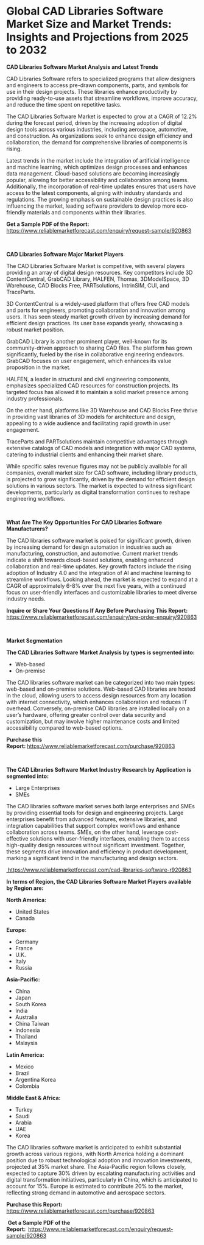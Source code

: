 <p><h1>Global CAD Libraries Software Market Size and Market Trends: Insights and Projections from 2025 to 2032</h1></p><p><strong>CAD Libraries Software Market Analysis and Latest Trends</strong></p>
<p><p>CAD Libraries Software refers to specialized programs that allow designers and engineers to access pre-drawn components, parts, and symbols for use in their design projects. These libraries enhance productivity by providing ready-to-use assets that streamline workflows, improve accuracy, and reduce the time spent on repetitive tasks. </p><p>The CAD Libraries Software Market is expected to grow at a CAGR of 12.2% during the forecast period, driven by the increasing adoption of digital design tools across various industries, including aerospace, automotive, and construction. As organizations seek to enhance design efficiency and collaboration, the demand for comprehensive libraries of components is rising. </p><p>Latest trends in the market include the integration of artificial intelligence and machine learning, which optimizes design processes and enhances data management. Cloud-based solutions are becoming increasingly popular, allowing for better accessibility and collaboration among teams. Additionally, the incorporation of real-time updates ensures that users have access to the latest components, aligning with industry standards and regulations. The growing emphasis on sustainable design practices is also influencing the market, leading software providers to develop more eco-friendly materials and components within their libraries.</p></p>
<p><strong>Get a Sample PDF of the Report:&nbsp;</strong> <a href="https://www.reliablemarketforecast.com/enquiry/request-sample/920863?utm_campaign=2472&utm_medium=2&utm_source=Github&utm_content=ia&utm_term=18042025&utm_id=cad-libraries-software">https://www.reliablemarketforecast.com/enquiry/request-sample/920863</a></p>
<p>&nbsp;</p>
<p><strong>CAD Libraries Software Major Market Players</strong></p>
<p><p>The CAD Libraries Software Market is competitive, with several players providing an array of digital design resources. Key competitors include 3D ContentCentral, GrabCAD Library, HALFEN, Thomas, 3DModelSpace, 3D Warehouse, CAD Blocks Free, PARTsolutions, IntrinSIM, CUI, and TraceParts.</p><p>3D ContentCentral is a widely-used platform that offers free CAD models and parts for engineers, promoting collaboration and innovation among users. It has seen steady market growth driven by increasing demand for efficient design practices. Its user base expands yearly, showcasing a robust market position.</p><p>GrabCAD Library is another prominent player, well-known for its community-driven approach to sharing CAD files. The platform has grown significantly, fueled by the rise in collaborative engineering endeavors. GrabCAD focuses on user engagement, which enhances its value proposition in the market.</p><p>HALFEN, a leader in structural and civil engineering components, emphasizes specialized CAD resources for construction projects. Its targeted focus has allowed it to maintain a solid market presence among industry professionals. </p><p>On the other hand, platforms like 3D Warehouse and CAD Blocks Free thrive in providing vast libraries of 3D models for architecture and design, appealing to a wide audience and facilitating rapid growth in user engagement.</p><p>TraceParts and PARTsolutions maintain competitive advantages through extensive catalogs of CAD models and integration with major CAD systems, catering to industrial clients and enhancing their market share.</p><p>While specific sales revenue figures may not be publicly available for all companies, overall market size for CAD software, including library products, is projected to grow significantly, driven by the demand for efficient design solutions in various sectors. The market is expected to witness significant developments, particularly as digital transformation continues to reshape engineering workflows.</p></p>
<p>&nbsp;</p>
<p><strong>What Are The Key Opportunities For CAD Libraries Software Manufacturers?</strong></p>
<p><p>The CAD libraries software market is poised for significant growth, driven by increasing demand for design automation in industries such as manufacturing, construction, and automotive. Current market trends indicate a shift towards cloud-based solutions, enabling enhanced collaboration and real-time updates. Key growth factors include the rising adoption of Industry 4.0 and the integration of AI and machine learning to streamline workflows. Looking ahead, the market is expected to expand at a CAGR of approximately 6-8% over the next five years, with a continued focus on user-friendly interfaces and customizable libraries to meet diverse industry needs.</p></p>
<p><strong>Inquire or Share Your Questions If Any Before Purchasing This Report:</strong> <a href="https://www.reliablemarketforecast.com/enquiry/pre-order-enquiry/920863?utm_campaign=2472&utm_medium=2&utm_source=Github&utm_content=ia&utm_term=18042025&utm_id=cad-libraries-software">https://www.reliablemarketforecast.com/enquiry/pre-order-enquiry/920863</a></p>
<p>&nbsp;</p>
<p><strong>Market Segmentation</strong></p>
<p><strong>The CAD Libraries Software Market Analysis by types is segmented into:</strong></p>
<p><ul><li>Web-based</li><li>On-premise</li></ul></p>
<p><p>The CAD libraries software market can be categorized into two main types: web-based and on-premise solutions. Web-based CAD libraries are hosted in the cloud, allowing users to access design resources from any location with internet connectivity, which enhances collaboration and reduces IT overhead. Conversely, on-premise CAD libraries are installed locally on a user’s hardware, offering greater control over data security and customization, but may involve higher maintenance costs and limited accessibility compared to web-based options.</p></p>
<p><strong>Purchase this Report:&nbsp;</strong><a href="https://www.reliablemarketforecast.com/purchase/920863?utm_campaign=2472&utm_medium=2&utm_source=Github&utm_content=ia&utm_term=18042025&utm_id=cad-libraries-software">https://www.reliablemarketforecast.com/purchase/920863</a></p>
<p>&nbsp;</p>
<p><strong>The CAD Libraries Software Market Industry Research by Application is segmented into:</strong></p>
<p><ul><li>Large Enterprises</li><li>SMEs</li></ul></p>
<p><p>The CAD libraries software market serves both large enterprises and SMEs by providing essential tools for design and engineering projects. Large enterprises benefit from advanced features, extensive libraries, and integration capabilities that support complex workflows and enhance collaboration across teams. SMEs, on the other hand, leverage cost-effective solutions with user-friendly interfaces, enabling them to access high-quality design resources without significant investment. Together, these segments drive innovation and efficiency in product development, marking a significant trend in the manufacturing and design sectors.</p></p>
<p><a href="https://www.reliablemarketforecast.com/cad-libraries-software-r920863?utm_campaign=2472&utm_medium=2&utm_source=Github&utm_content=ia&utm_term=18042025&utm_id=cad-libraries-software">&nbsp;https://www.reliablemarketforecast.com/cad-libraries-software-r920863</a></p>
<p><strong>In terms of Region, the CAD Libraries Software Market Players available by Region are:</strong></p>
<p>
    <p> <strong> North America: </strong>
        <ul>
            <li>United States</li>
            <li>Canada</li>
        </ul>
        </p> 
    <p> <strong> Europe: </strong>
        <ul>
            <li>Germany</li>
            <li>France</li>
            <li>U.K.</li>
            <li>Italy</li>
            <li>Russia</li>
        </ul>
        </p> 
    <p> <strong> Asia-Pacific: </strong>
        <ul>
            <li>China</li>
            <li>Japan</li>
            <li>South Korea</li>
            <li>India</li>
            <li>Australia</li>
            <li>China Taiwan</li>
            <li>Indonesia</li>
            <li>Thailand</li>
            <li>Malaysia</li>
        </ul>
        </p> 
    <p> <strong> Latin America: </strong>
        <ul>
            <li>Mexico</li>
            <li>Brazil</li>
            <li>Argentina Korea</li>
            <li>Colombia</li>
        </ul>
        </p> 
    <p> <strong> Middle East & Africa: </strong>
        <ul>
            <li>Turkey</li>
            <li>Saudi</li>
            <li>Arabia</li>
            <li>UAE</li>
            <li>Korea</li>
        </ul>
    </p>
    </p>
<p><p>The CAD libraries software market is anticipated to exhibit substantial growth across various regions, with North America holding a dominant position due to robust technological adoption and innovation investments, projected at 35% market share. The Asia-Pacific region follows closely, expected to capture 30% driven by escalating manufacturing activities and digital transformation initiatives, particularly in China, which is anticipated to account for 15%. Europe is estimated to contribute 20% to the market, reflecting strong demand in automotive and aerospace sectors.</p></p>
<p><strong>Purchase this Report: </strong><a href="https://www.reliablemarketforecast.com/purchase/920863?utm_campaign=2472&utm_medium=2&utm_source=Github&utm_content=ia&utm_term=18042025&utm_id=cad-libraries-software">https://www.reliablemarketforecast.com/purchase/920863</a></p>
<p>&nbsp;<strong>Get a Sample PDF of the Report:&nbsp;&nbsp;</strong><a href="https://www.reliablemarketforecast.com/enquiry/request-sample/920863?utm_campaign=2472&utm_medium=2&utm_source=Github&utm_content=ia&utm_term=18042025&utm_id=cad-libraries-software">https://www.reliablemarketforecast.com/enquiry/request-sample/920863</a></p>
<p><strong></strong></p>
<p><p></p><p></p><p></p></p>